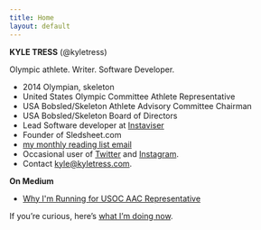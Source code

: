 ```yaml
---
title: Home
layout: default
---
```


**KYLE TRESS** (@kyletress)

Olympic athlete. Writer. Software Developer.

- 2014 Olympian, skeleton
- United States Olympic Committee Athlete Representative
- USA Bobsled/Skeleton Athlete Advisory Committee Chairman
- USA Bobsled/Skeleton Board of Directors
- Lead Software developer at [Instaviser](http://www.instaviser.com)
- Founder of Sledsheet.com
- [my monthly reading list email](http://www.tinyletter.com/kyletress)
- Occasional user of [Twitter](https://www.twitter.com/kyletress) and [Instagram](https://www.instagram.com/kyletress).
- Contact [kyle@kyletress.com](mailto:kyle@kyletress.com).


**On Medium**

- [Why I'm Running for USOC AAC Representative](https://medium.com/@kyletress/fellow-us-bobsled-skeleton-athletes-6f81d5bd9716?source=linkShare-2eefa9966355-1477108991)

If you’re curious, here’s [what I’m doing now](/now).
